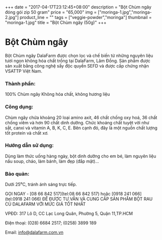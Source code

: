 +++
date = "2017-04-17T23:12:45+08:00"
description = "Bột Chùm ngây đóng gói zip 50 gram"
price = "65,000"
img = ["moringa-1.jpg","moringa-2.jpg"]
product_line = ""
tags = ["veggie-powder","moringa"]
thumbnail = "moringa-1.jpg"
title = "Bột Chùm ngây (50g)"
+++

# Bột Chùm ngây

Bột Chùm ngây DalaFarm được chọn lọc và chế biến từ những nguyên liệu 
tươi ngon không hóa chất trồng tại DalaFarm, Lâm Đồng. Sản phẩm được 
sản xuất bằng công nghệ sấy độc quyền SEFD và được cấp chứng nhận 
VSATTP Việt Nam.

### Thành phần: 
100% Chùm ngây
Không hóa chất, không hương liệu

### Công dụng: 
Chùm ngây chứa khoảng 20 loại 
amino axit, 46 chất chống oxy hoá, 
36 chất chống viêm và hơn 90 chất 
dinh dưỡng. Chức khoáng chất tuyệt 
vời như sắt, canxi và vitamin A, B, K, 
C, E. Bên cạnh đó, đây là một nguồn 
chất lượng tốt protein và chất xơ.

### Hướng dẫn sử dụng:  
Dùng làm thức uống hàng ngày, 
bột dinh dưỡng cho em bé, làm 
nguyên liệu nấu soup, cháo, làm 
bánh, làm đẹp (đắp mặt)…

### Bảo quản: 
Dưới 25⁰C, tránh ánh sáng trực tiếp.

GỌI NGAY -  [08 66 842 517](tel:08 66 842 517) hoặc [0918 241 066](tel:0918 241 066)
ĐỂ ĐƯỢC TƯ VẤN VÀ CUNG CẤP SẢN PHẨM 
BỘT RAU CỦ DALAFARM VỚI MỨC GIÁ TỐT NHẤT

VPĐD: 317 Lô D, CC Lạc Long Quân, Phường 5, 
Quận 11,TP.HCM

Điện thoại: (028) 6684 2517; (0258) 3899 189

Email: [info@dalafarm.com.vn](mailto:info@dalafarm.com.vn)